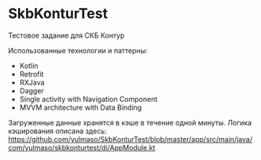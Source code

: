 # SkbKonturTest
Тестовое задание для СКБ Контур

Использованные технологии и паттерны:
- Kotlin
- Retrofit
- RXJava
- Dagger
- Single activity with Navigation Component
- MVVM architecture with Data Binding

Загруженные данные хранятся в кэше в течение одной минуты. Логика кэширования описана здесь: https://github.com/yulmaso/SkbKonturTest/blob/master/app/src/main/java/com/yulmaso/skbkonturtest/di/AppModule.kt
